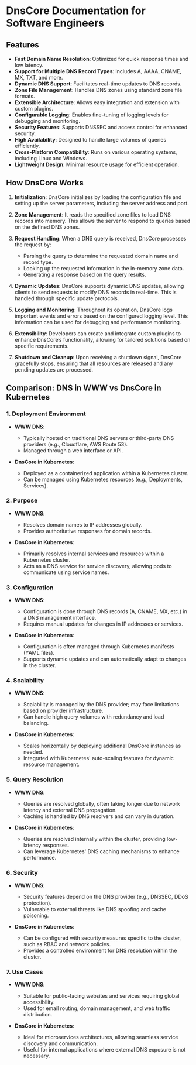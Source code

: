 # DnsCore Documentation for Software Engineers

## Features

- **Fast Domain Name Resolution**: Optimized for quick response times and low latency.
- **Support for Multiple DNS Record Types**: Includes A, AAAA, CNAME, MX, TXT, and more.
- **Dynamic DNS Support**: Facilitates real-time updates to DNS records.
- **Zone File Management**: Handles DNS zones using standard zone file formats.
- **Extensible Architecture**: Allows easy integration and extension with custom plugins.
- **Configurable Logging**: Enables fine-tuning of logging levels for debugging and monitoring.
- **Security Features**: Supports DNSSEC and access control for enhanced security.
- **High Availability**: Designed to handle large volumes of queries efficiently.
- **Cross-Platform Compatibility**: Runs on various operating systems, including Linux and Windows.
- **Lightweight Design**: Minimal resource usage for efficient operation.

## How DnsCore Works

1. **Initialization**: DnsCore initializes by loading the configuration file and setting up the server parameters, including the server address and port.

2. **Zone Management**: It reads the specified zone files to load DNS records into memory. This allows the server to respond to queries based on the defined DNS zones.

3. **Request Handling**: When a DNS query is received, DnsCore processes the request by:
   - Parsing the query to determine the requested domain name and record type.
   - Looking up the requested information in the in-memory zone data.
   - Generating a response based on the query results.

4. **Dynamic Updates**: DnsCore supports dynamic DNS updates, allowing clients to send requests to modify DNS records in real-time. This is handled through specific update protocols.

5. **Logging and Monitoring**: Throughout its operation, DnsCore logs important events and errors based on the configured logging level. This information can be used for debugging and performance monitoring.

6. **Extensibility**: Developers can create and integrate custom plugins to enhance DnsCore’s functionality, allowing for tailored solutions based on specific requirements.

7. **Shutdown and Cleanup**: Upon receiving a shutdown signal, DnsCore gracefully stops, ensuring that all resources are released and any pending updates are processed.

## Comparison: DNS in WWW vs DnsCore in Kubernetes

### 1. Deployment Environment

- **WWW DNS**:
  - Typically hosted on traditional DNS servers or third-party DNS providers (e.g., Cloudflare, AWS Route 53).
  - Managed through a web interface or API.

- **DnsCore in Kubernetes**:
  - Deployed as a containerized application within a Kubernetes cluster.
  - Can be managed using Kubernetes resources (e.g., Deployments, Services).

### 2. Purpose

- **WWW DNS**:
  - Resolves domain names to IP addresses globally.
  - Provides authoritative responses for domain records.

- **DnsCore in Kubernetes**:
  - Primarily resolves internal services and resources within a Kubernetes cluster.
  - Acts as a DNS service for service discovery, allowing pods to communicate using service names.

### 3. Configuration

- **WWW DNS**:
  - Configuration is done through DNS records (A, CNAME, MX, etc.) in a DNS management interface.
  - Requires manual updates for changes in IP addresses or services.

- **DnsCore in Kubernetes**:
  - Configuration is often managed through Kubernetes manifests (YAML files).
  - Supports dynamic updates and can automatically adapt to changes in the cluster.

### 4. Scalability

- **WWW DNS**:
  - Scalability is managed by the DNS provider; may face limitations based on provider infrastructure.
  - Can handle high query volumes with redundancy and load balancing.

- **DnsCore in Kubernetes**:
  - Scales horizontally by deploying additional DnsCore instances as needed.
  - Integrated with Kubernetes' auto-scaling features for dynamic resource management.

### 5. Query Resolution

- **WWW DNS**:
  - Queries are resolved globally, often taking longer due to network latency and external DNS propagation.
  - Caching is handled by DNS resolvers and can vary in duration.

- **DnsCore in Kubernetes**:
  - Queries are resolved internally within the cluster, providing low-latency responses.
  - Can leverage Kubernetes' DNS caching mechanisms to enhance performance.

### 6. Security

- **WWW DNS**:
  - Security features depend on the DNS provider (e.g., DNSSEC, DDoS protection).
  - Vulnerable to external threats like DNS spoofing and cache poisoning.

- **DnsCore in Kubernetes**:
  - Can be configured with security measures specific to the cluster, such as RBAC and network policies.
  - Provides a controlled environment for DNS resolution within the cluster.

### 7. Use Cases

- **WWW DNS**:
  - Suitable for public-facing websites and services requiring global accessibility.
  - Used for email routing, domain management, and web traffic distribution.

- **DnsCore in Kubernetes**:
  - Ideal for microservices architectures, allowing seamless service discovery and communication.
  - Useful for internal applications where external DNS exposure is not necessary.